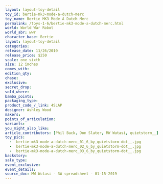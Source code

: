 ```yaml
---
layout: layout-toy-detail 
toy_id: bertie-mk3-mode-a-dutch-merc
toy_name: Bertie MK3 Mode A Dutch Merc
permalink: /toys-1-6/bertie-mk3-mode-a-dutch-merc.html
world: World War Robot
world_abr: wwr
character_base: Bertie
layout: layout-toy-detail
categories: 
release_date: 11/26/2010
release_price: $250 
scale: one sixth
size: 12 inches
comes_with: 
edition_qty: 
chase: 
exclusive: 
secret_drop: 
sold_where: 
bamba_points: 
packaging_type: 
product_code_/_link: 4SLAP
designer: Ashley Wood
makers: 
points_of_articulation: 
variants: 
you_might_also_like: 
article_contributors: [Phil Back, Don Slater, MW Wutasi, quietstorm__]
toy_pics: 
  -  bertie-mk3-mode-a-dutch-merc_01_6_by_quietstorm-dot__.jpg
  -  bertie-mk3-mode-a-dutch-merc_02_6_by_quietstorm-dot__.jpg
  -  bertie-mk3-mode-a-dutch-merc_03_6_by_quietstorm-dot__.jpg
backstory: 
sale_type: 
event_exclusive: 
event_details: 
source_doc: MW Wutasi - 3A spreadsheet - 01-15-2019
---
```

